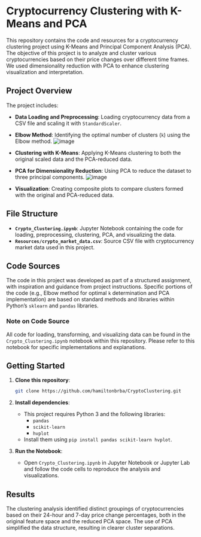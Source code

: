 # Cryptocurrency Clustering with K-Means and PCA

This repository contains the code and resources for a cryptocurrency clustering project using K-Means and Principal Component Analysis (PCA). The objective of this project is to analyze and cluster various cryptocurrencies based on their price changes over different time frames. We used dimensionality reduction with PCA to enhance clustering visualization and interpretation.

## Project Overview

The project includes:
- **Data Loading and Preprocessing**: Loading cryptocurrency data from a CSV file and scaling it with `StandardScaler`.
- **Elbow Method**: Identifying the optimal number of clusters (`k`) using the Elbow method.
![image](https://github.com/user-attachments/assets/390a3d88-149a-475c-9707-0e05a4d2b807)
- **Clustering with K-Means**: Applying K-Means clustering to both the original scaled data and the PCA-reduced data.
- **PCA for Dimensionality Reduction**: Using PCA to reduce the dataset to three principal components.
![image](https://github.com/user-attachments/assets/c0bda6db-db66-4269-b2a7-11d00a91f7f0)

- **Visualization**: Creating composite plots to compare clusters formed with the original and PCA-reduced data.

## File Structure

- **`Crypto_Clustering.ipynb`**: Jupyter Notebook containing the code for loading, preprocessing, clustering, PCA, and visualizing the data.
- **`Resources/crypto_market_data.csv`**: Source CSV file with cryptocurrency market data used in this project.

## Code Sources

The code in this project was developed as part of a structured assignment, with inspiration and guidance from project instructions. Specific portions of the code (e.g., Elbow method for optimal `k` determination and PCA implementation) are based on standard methods and libraries within Python’s `sklearn` and `pandas` libraries.

### Note on Code Source

All code for loading, transforming, and visualizing data can be found in the `Crypto_Clustering.ipynb` notebook within this repository. Please refer to this notebook for specific implementations and explanations.

## Getting Started

1. **Clone this repository**:
    ```bash
    git clone https://github.com/hamiltonbrba/CryptoClustering.git
    ```
2. **Install dependencies**:
    - This project requires Python 3 and the following libraries:
      - `pandas`
      - `scikit-learn`
      - `hvplot`
    - Install them using `pip install pandas scikit-learn hvplot`.

3. **Run the Notebook**:
    - Open `Crypto_Clustering.ipynb` in Jupyter Notebook or Jupyter Lab and follow the code cells to reproduce the analysis and visualizations.

## Results

The clustering analysis identified distinct groupings of cryptocurrencies based on their 24-hour and 7-day price change percentages, both in the original feature space and the reduced PCA space. The use of PCA simplified the data structure, resulting in clearer cluster separations.

